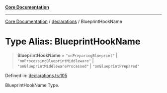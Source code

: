 [**Core Documentation**](../../README.md)

***

[Core Documentation](../../README.md) / [declarations](../README.md) / BlueprintHookName

# Type Alias: BlueprintHookName

> **BlueprintHookName** = `"onPreparingBlueprint"` \| `"onProcessingBlueprintMiddleware"` \| `"onBlueprintMiddlewareProcessed"` \| `"onBlueprintPrepared"`

Defined in: [declarations.ts:105](https://github.com/stonemjs/core/blob/e2200da501349da1fec304d821c002bb6d055b61/src/declarations.ts#L105)

BlueprintHookName Type.
